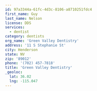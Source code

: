 ```yaml
---
id: 97a3344a-61fc-4d3c-8106-a8710251fdc4
first_name: Guy
last_name: Nelson
license: DDS
services:
  - dentist
category: dentists
org_name: 'Green Valley Dentistry'
address: '11 S Stephanie St'
city: Henderson
state: NV
zip: '89012'
phone: '(702) 457-7818'
title: 'Green Valley Dentistry'
_geoloc:
  lat: 36.02
  lng: -115.047
---
```

